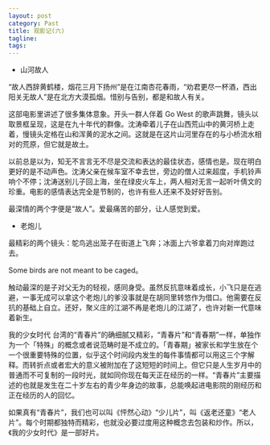 ```yaml
---
layout: post
category: Past
title: 观影记(六)
tagline:
tags: 
---
```


* 山河故人

“故人西辞黄鹤楼，烟花三月下扬州”是在江南杏花春雨，“劝君更尽一杯酒，西出阳关无故人”是在北方大漠孤烟。惜别与告别，都是和故人有关。

这部电影里讲述了很多集体意象。开头一群人伴着 Go West 的歌声跳舞，镜头以取景框呈现，这是在九十年代的群像。沈涛牵着儿子在山西荒山中的黄河桥上走着，慢镜头定格在山和浑黄的泥水之间。这就是在这片山河里存在的与小桥流水相对的荒原，但它就是故土。

以前总是以为，知无不言言无不尽是交流和表达的最佳状态，感情也是。现在明白更好的是不动声色。沈涛父亲在候车室不幸去世，旁边的僧人过来超度，手机铃声响个不停；沈涛送别儿子回上海，坐在绿皮火车上，两人相对无言一起听叶倩文的珍重。电影的感情表达完全是节制的，也许有些人还来不及好好告别。

最深情的两个字便是“故人”。爱最痛苦的部分，让人感觉到爱。

* 老炮儿

最精彩的两个镜头：鸵鸟逃出笼子在街道上飞奔；冰面上六爷拿着刀向对岸跑过去。

Some birds are not meant to be caged。

触动最深的是子对父无为的轻视，感同身受。虽然反抗意味着成长，小飞只是在逃避，一事无成可以拿这个老炮儿的爹没事就是在胡同里转悠作为借口。他需要在反抗的基础上自立。还好，聚义庄的江湖不再是老炮儿的江湖了，也许对新一代意味着新生。

我的少女时代
台湾的“青春片”的确细腻又精彩，“青春片”和“青春期”一样，单独作为一个「特殊」的概念或者说范畴时是不成立的。「青春期」被家长和学生放在个一个很重要特殊的位置，似乎这个时间段内发生的每件事情都可以用这三个字解释。而转折点或者宏大的意义被附加在了这短短的时间上。但它只是人生岁月中的普通而不可复制的一段时光，就如同你现在每天正在经历的一样。“青春片”主要描述的也就是发生在二十岁左右的青少年身边的故事，总能唤起进电影院的刚经历和正在经历的人的回忆。

如果真有“青春片”，我们也可以叫《怦然心动》“少儿片”，叫《返老还童》“老人片”。每个时期都独特而精彩，也就没必要过度用这种概念去包装和炒作。所以，《我的少女时代》是一部好片。